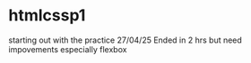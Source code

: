 # htmlcssp1
starting out with the practice 27/04/25
Ended in 2 hrs but need impovements especially flexbox
